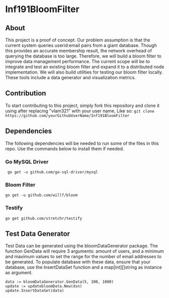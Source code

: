 # Inf191BloomFilter

## About
This project is a proof of concept. Our problem assumption is that the current system queries userid:email pairs from a giant database. Though this provides an accurate membership result, the network overhead of querying the database is too large. Therefore, we will build a bloom filter to improve data management performance. The current scope will be to integrate and test an existing bloom filter and expand it to a distributed node implementation. We will also build utilities for testing our bloom filter locally. These tools include a data generator and visualization metrics.

## Contribution
To start contributing to this project, simply fork this repository and clone it using after replacing "vlam321" with your user name, Like so: 
`git clone https://github.com/yourGithubUserName/Inf191BloomFilter`

## Dependencies
The following dependencies will be needed to run some of the files in this repo. Use the commands below to install them if needed.
### Go MySQL Driver
` go get -u github.com/go-sql-driver/mysql`
### Bloom Filter
`go get -u github.com/willf/bloom`
### Testify
`go get github.com/stretchr/testify`

## Test Data Generator
Test Data can be generated using the bloomDataGenerator package. The function GenData will require 3 arguments: amount of users, and a minimum and maximum values to set the range for the number of email addresses to be generated.
To populate database with these data, ensure that your database, use the InsertDataSet function and a map[int][]string as instance as argument.
```
data := bloomDataGenerator.GenData(5, 100, 1000)
update := updatebloomData.New(dsn)
update.InsertDataSet(data)
```
